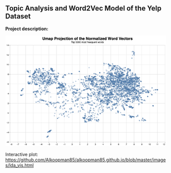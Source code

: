 ## Topic Analysis and Word2Vec Model of the Yelp Dataset

**Project description:**

<img src="images/word2vec.png?raw=true"/>

Interactive plot:
https://github.com/Alkoopman85/alkoopman85.github.io/blob/master/images/lda_vis.html
